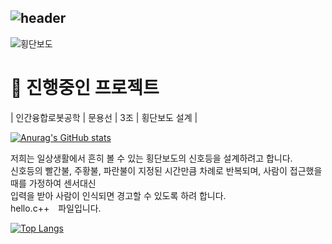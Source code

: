 ## ![header](https://capsule-render.vercel.app/api?type=rounded&color=auto&height=100&section=header&text=3조 임상혁 최정현&fontSize=40)
![횡단보도](https://user-images.githubusercontent.com/101264423/165744025-fd864a22-3344-4c55-afde-796810f0fea2.jpg)

#  🍎 진행중인 프로젝트
| 인간융합로봇공학 | 문용선 | 3조 | 횡단보도 설계 |

[![Anurag's GitHub stats](https://github-readme-stats.vercel.app/api?username=LimSangHyeokk)](https://github.com/LimSangHyeokk/github-readme-stats)

저희는 일상생활에서 흔히 볼 수 있는 횡단보도의 신호등을 설계하려고 합니다.<br/>
신호등의 빨간불, 주황불, 파란불이 지정된 시간만큼 차례로 반복되며, 사람이 접근했을 때를 가정하여 센서대신 <br/>
입력을 받아 사람이 인식되면 경고할 수 있도록 하려 합니다.<br/>
hello.c++ 파일입니다.

[![Top Langs](https://github-readme-stats.vercel.app/api/top-langs/?username=LimSangHyeokk)](https://github.com/LimSangHyeokk/github-readme-stats)
